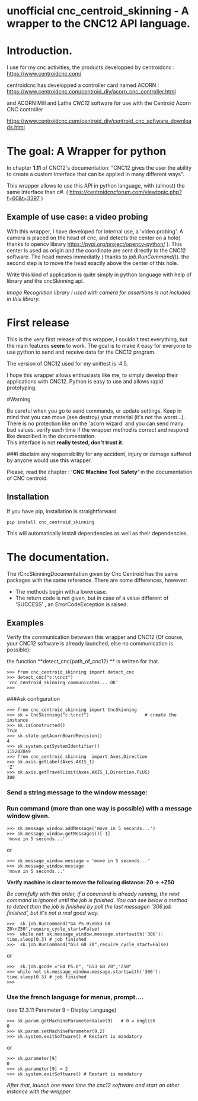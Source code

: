 unofficial cnc_centroid_skinning - A wrapper to the CNC12 API language.
========================================================

# Introduction. 

I use for my cnc activities, the products developped by  centroidcnc : https://www.centroidcnc.com/

centroidcnc has developped a  controller card  named ACORN : https://www.centroidcnc.com/centroid_diy/acorn_cnc_controller.html

 and ACORN Mill and Lathe *CNC12* software for use with the Centroid Acorn CNC controller 
 
 https://www.centroidcnc.com/centroid_diy/centroid_cnc_software_downloads.html
 
 
# The goal: A Wrapper for python

In chapter **1.11** of CNC12's documentation: "CNC12 gives the user the ability to create a custom interface that can be 
applied in many different ways". 

This wrapper allows to use this API in python language, with (almost) the same 
interface than c#.  ( https://centroidcncforum.com/viewtopic.php?f=60&t=3397 )

## Example of use case: a video probing   
 
With this wrapper, I have developed for internal use, a 'video probing'.
A  camera is placed on the head of cnc, and detects the center on a hole( thanks to opencv library https://pypi.org/project/opencv-python/ ).
This center is used as origin and the coordinate are sent directly to the CNC12 software. The head moves immediatly ( thanks to  *job.RunCommand()*). 
the second step is to move  the head exactly above  the center of this hole.
   
Write this kind of application is quite simply in python language with help of library and the cncSkinning api. 

*Image Recognition library I used with camera for assertions is not included in this library.* 

# First release  
  
This is the very first release of this wrapper, I couldn't test everything, but the main features **seem** to work. 
The goal is to make it easy for everyone to use python to send and receive data for the CNC12 program. 


The version of  CNC12 used for my unittest is :4.5.


I hope this wrapper allows enthusiasts like me, to simply develop their applications with CNC12. 
Python is easy to use and allows rapid prototyping.

#Warning

Be careful when you go to send commands, or update settings. 
Keep in mind that you can move (see destroy) your material (it's not the worst...). There is no 
protection like on the 'acorn wizard' and you can send many bad values. verify each time if the wrapper method is correct 
and respond like described in the documentation.  
This interface is not **really tested, don't trust it**. 


###I disclaim any responsibility for any accident, injury or damage suffered by anyone would use this wrapper. 




Please, read the chapter : **'CNC Machine Tool Safety'**  in the documentation of CNC centroid.  

## Installation

If you have pip, installation is straightforward

    pip install cnc_centroid_skinning

This will automatically install dependencies as well as their dependencies.

# The documentation. 

The /CncSkinningDocumentation given by Cnc Centroid has the same packages with the same 
reference. There are some differences, however:

- The methods begin with a lowercase. 
- The return code is not given, but in case of a value different of 'SUCCESS' , an ErrorCodeException is raised.
  
    


## Examples 

Verify the communication betwwen this wrapper and CNC12 (Of course, your CNC12 software is already launched, else no communication is possible):

the function **detect_cnc(path_of_cnc12) ** is written for that. 

    >>> from cnc_centroid_skinning import detect_cnc
    >>> detect_cnc("c:\cnct")  
    'cnc_centroid_skinning communicates... OK' 
    >>>
    
###Ask configuration
 
    >>> from cnc_centroid_skinning import CncSkinning
    >>> sk = CncSkinning("c:\cnct")                     # create the instance 
    >>> sk.isConstructed()                  
    True
    >>> sk.state.getAcornBoardRevision()
    4
    >>> sk.system.getSystemIdentifier()
    115202849
    >>> from cnc_centroid_skinning  import Axes,Direction
    >>> sk.axis.getLabel(Axes.AXIS_1)
    'Z'
    >>> sk.axis.getTravelLimit(Axes.AXIS_1,Direction.PLUS)
    300

### Send a string message to the window message:

    
### Run command (more than one way is possible) with a message window given. 

    >>> sk.message_window.addMessage('move in 5 seconds...')
    >>> sk.message_window.getMessages()[-1]
    'move in 5 seconds...'
or

    >>> sk.message_window.message = 'move in 5 seconds...'
    >>> sk.message_window.message
    'move in 5 seconds...'


**Verify machine is clear to move the following distance: Z0 -> +Z50**
    
*Be carrefully with this order, if a command is already running, the next command is ignored
until the job is finished. 
You can see below a method  to detect than the job is finished by  poll the last messagen
'306 job finished', but it's not a real good way.*
 

    >>>  sk.job.RunCommand("G4 P5.0\nG53 G0 Z0\nZ50",require_cycle_start=False)
    >>>  while not sk.message_window.message.startswith('306'): time.sleep(0.3) # job finished
    >>>  sk.job.RunCommand("G53 G0 Z0",require_cycle_start=False)
or     

    >>>  sk.job.gcode ="G4 P5.0", "G53 G0 Z0","Z50" 
    >>> while not sk.message_window.message.startswith('306'): time.sleep(0.3) # job finished
    >>>
  
    
     
   
### Use the french language for menus, prompt.... 
(see 12.3.11 Parameter 9 – Display Language)

    >>> sk.param.getMachineParameterValue(9)   # 0 = english
    0
    >>> sk.param.setMachineParameter(9,2)
    >>> sk.system.exitSoftware() # Restart is mandatory 

or 

    >>> sk.parameter[9] 
    0
    >>> sk.parameter[9] = 2  
    >>> sk.system.exitSoftware() # Restart is mandatory

*After that, launch one more time the cnc12 software and start an other instance
with the wrapper.*  



